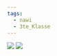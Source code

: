 ```yaml
---
tags:
  - nawi
  - 3te_Klasse
---
```

![](Nomenklatur%20vom%20KW%2007-10-2024-48.excalidraw.svg)
![](Nomenklatur%20vom%20KW%2007-10-2024-02.excalidraw.svg)